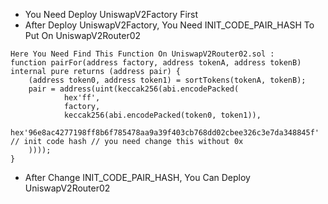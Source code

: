 - You Need Deploy UniswapV2Factory First
- After Deploy UniswapV2Factory, You Need INIT_CODE_PAIR_HASH To Put On UniswapV2Router02 
```
Here You Need Find This Function On UniswapV2Router02.sol :
function pairFor(address factory, address tokenA, address tokenB) internal pure returns (address pair) {
    (address token0, address token1) = sortTokens(tokenA, tokenB);
    pair = address(uint(keccak256(abi.encodePacked(
            hex'ff',
            factory,
            keccak256(abi.encodePacked(token0, token1)),
            hex'96e8ac4277198ff8b6f785478aa9a39f403cb768dd02cbee326c3e7da348845f' // init code hash // you need change this without 0x
    ))));
}
```
- After Change INIT_CODE_PAIR_HASH, You Can Deploy UniswapV2Router02
